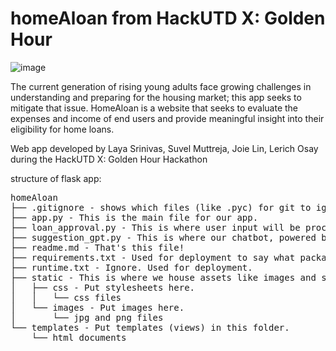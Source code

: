 # homeAloan from HackUTD X: Golden Hour
![image](https://github.com/LerichO/homeAloan/assets/86967773/62b400df-08c7-4d88-9208-990aa0fb575f)

The current generation of rising young adults face growing challenges in understanding and preparing for the housing market; this app seeks to mitigate that issue. HomeAloan is a website that seeks to evaluate the expenses and income of end users and provide meaningful insight into their eligibility for home loans.

Web app developed by Laya Srinivas, Suvel Muttreja, Joie Lin, Lerich Osay during the HackUTD X: Golden Hour Hackathon

structure of flask app:

<pre>
homeAloan
├── .gitignore - shows which files (like .pyc) for git to ignore.
├── app.py - This is the main file for our app.
├── loan_approval.py - This is where user input will be processed to determine if they are loan eligble.
├── suggestion_gpt.py - This is where our chatbot, powered by GPT, will be implemented.
├── readme.md - That's this file!
├── requirements.txt - Used for deployment to say what packages are needed.
├── runtime.txt - Ignore. Used for deployment.
├── static - This is where we house assets like images and stylesheets.
│   ├── css - Put stylesheets here.
│   │   └── css files
│   └── images - Put images here.
│       └── jpg and png files
└── templates - Put templates (views) in this folder.
    └── html documents
</pre>
